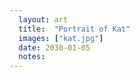 ```yaml
---
  layout: art
  title:  "Portrait of Kat"
  images: ["kat.jpg"]
  date: 2030-01-05
  notes:
---
```

